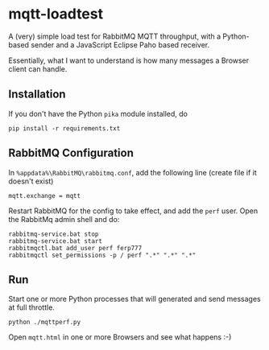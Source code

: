 # mqtt-loadtest

A (very) simple load test for RabbitMQ MQTT throughput, with a Python-based sender
and a JavaScript Eclipse Paho based receiver. 

Essentially, what I want to understand is how many messages a Browser client can handle.

## Installation

If you don't have the Python `pika` module installed, do

    pip install -r requirements.txt

## RabbitMQ Configuration

In `%appdata%\RabbitMQ\rabbitmq.conf`, add the following line (create file if it doesn't exist)

    mqtt.exchange = mqtt

Restart RabbitMQ for the config to take effect, and add the `perf` user. Open the RabbitMq admin shell and do:

    rabbitmq-service.bat stop
    rabbitmq-service.bat start
    rabbitmqctl.bat add_user perf ferp777
    rabbitmqctl set_permissions -p / perf ".*" ".*" ".*"
    
## Run

Start one or more Python processes that will generated and send messages at full throttle.

    python ./mqttperf.py

Open `mqtt.html` in one or more Browsers and see what happens :-)



